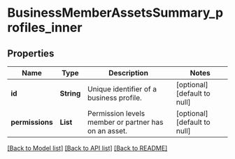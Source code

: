 # BusinessMemberAssetsSummary_profiles_inner
## Properties

| Name | Type | Description | Notes |
|------------ | ------------- | ------------- | -------------|
| **id** | **String** | Unique identifier of a business profile. | [optional] [default to null] |
| **permissions** | **List** | Permission levels member or partner has on an asset. | [optional] [default to null] |

[[Back to Model list]](../README.md#documentation-for-models) [[Back to API list]](../README.md#documentation-for-api-endpoints) [[Back to README]](../README.md)

